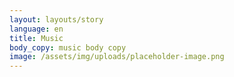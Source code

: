 ```yaml
---
layout: layouts/story
language: en
title: Music
body_copy: music body copy
image: /assets/img/uploads/placeholder-image.png
---
```

